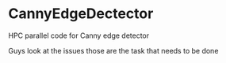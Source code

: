 # CannyEdgeDectector
HPC parallel code for Canny edge detector

Guys look at the issues those are the task that needs to be done

